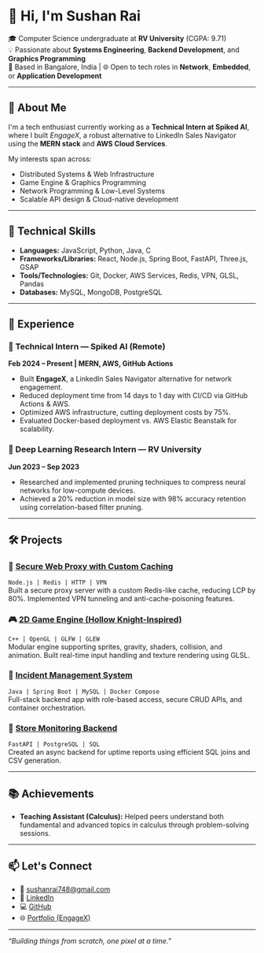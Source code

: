 # 👋 Hi, I'm Sushan Rai

🎓 Computer Science undergraduate at **RV University** (CGPA: 9.71)  
💡 Passionate about **Systems Engineering**, **Backend Development**, and **Graphics Programming**  
📍 Based in Bangalore, India | 🌐 Open to tech roles in **Network**, **Embedded**, or **Application Development**

---

## 🚀 About Me

I'm a tech enthusiast currently working as a **Technical Intern at Spiked AI**, where I built _EngageX_, a robust alternative to LinkedIn Sales Navigator using the **MERN stack** and **AWS Cloud Services**.

My interests span across:

- Distributed Systems & Web Infrastructure
- Game Engine & Graphics Programming
- Network Programming & Low-Level Systems
- Scalable API design & Cloud-native development

---

## 🔧 Technical Skills

- **Languages:** JavaScript, Python, Java, C  
- **Frameworks/Libraries:** React, Node.js, Spring Boot, FastAPI, Three.js, GSAP  
- **Tools/Technologies:** Git, Docker, AWS Services, Redis, VPN, GLSL, Pandas  
- **Databases:** MySQL, MongoDB, PostgreSQL  

---

## 💼 Experience

### 🧠 Technical Intern — Spiked AI (Remote)  
**Feb 2024 – Present | MERN, AWS, GitHub Actions**

- Built **EngageX**, a LinkedIn Sales Navigator alternative for network engagement.
- Reduced deployment time from 14 days to 1 day with CI/CD via GitHub Actions & AWS.
- Optimized AWS infrastructure, cutting deployment costs by 75%.
- Evaluated Docker-based deployment vs. AWS Elastic Beanstalk for scalability.

### 🤖 Deep Learning Research Intern — RV University  
**Jun 2023 – Sep 2023**

- Researched and implemented pruning techniques to compress neural networks for low-compute devices.
- Achieved a 20% reduction in model size with 98% accuracy retention using correlation-based filter pruning.

---

## 🛠️ Projects

### 🔐 [Secure Web Proxy with Custom Caching](https://github.com/Sushan-Rai/proxy-cache)  
`Node.js | Redis | HTTP | VPN`  
Built a secure proxy server with a custom Redis-like cache, reducing LCP by 80%. Implemented VPN tunneling and anti-cache-poisoning features.

### 🎮 [2D Game Engine (Hollow Knight-Inspired)](https://github.com/Sushan-Rai/Project1)  
`C++ | OpenGL | GLFW | GLEW`  
Modular engine supporting sprites, gravity, shaders, collision, and animation. Built real-time input handling and texture rendering using GLSL.

### 🧾 [Incident Management System](https://github.com/Sushan-Rai/incident_management)  
`Java | Spring Boot | MySQL | Docker Compose`  
Full-stack backend app with role-based access, secure CRUD APIs, and container orchestration.

### 🏪 [Store Monitoring Backend](https://github.com/Sushan-Rai/Sushan_15-06-2025)  
`FastAPI | PostgreSQL | SQL`  
Created an async backend for uptime reports using efficient SQL joins and CSV generation.

---

## 📚 Achievements

- **Teaching Assistant (Calculus):** Helped peers understand both fundamental and advanced topics in calculus through problem-solving sessions.

---

## 📫 Let's Connect

- 📧 [sushanrai748@gmail.com](mailto:sushanrai748@gmail.com)  
- 💼 [LinkedIn](https://linkedin.com/in/sushan-rai)  
- 💻 [GitHub](https://github.com/Sushan-Rai)  
- 🌐 [Portfolio (EngageX)](https://engagex.app)

---

_“Building things from scratch, one pixel at a time.”_
